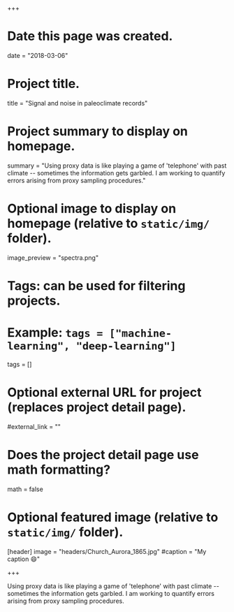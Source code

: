 +++
# Date this page was created.
date = "2018-03-06"

# Project title.
title = "Signal and noise in paleoclimate records"

# Project summary to display on homepage.
summary = "Using proxy data is like playing a game of 'telephone' with past climate -- sometimes the information gets garbled. I am working to quantify errors arising from proxy sampling procedures."

# Optional image to display on homepage (relative to `static/img/` folder).
image_preview = "spectra.png"

# Tags: can be used for filtering projects.
# Example: `tags = ["machine-learning", "deep-learning"]`
 tags = []

# Optional external URL for project (replaces project detail page).
#external_link = ""

# Does the project detail page use math formatting?
math = false

# Optional featured image (relative to `static/img/` folder).
[header]
image = "headers/Church_Aurora_1865.jpg"
#caption = "My caption :smile:"

+++

Using proxy data is like playing a game of 'telephone' with past climate -- sometimes the information gets garbled. I am working to quantify errors arising from proxy sampling procedures.